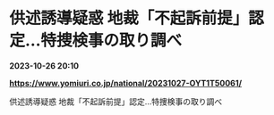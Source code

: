 # 供述誘導疑惑 地裁「不起訴前提」認定…特捜検事の取り調べ

**2023-10-26 20:10**

**https://www.yomiuri.co.jp/national/20231027-OYT1T50061/**

供述誘導疑惑 地裁「不起訴前提」認定…特捜検事の取り調べ